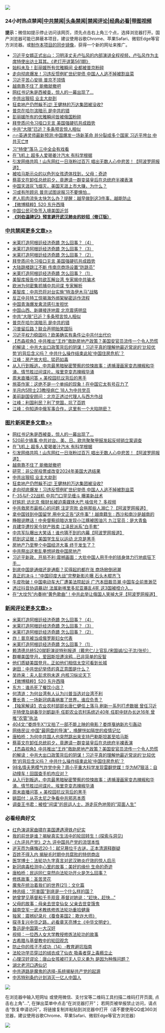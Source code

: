 ![](https://raw.githubusercontent.com/jsvpn/jsproxy/dev/64photo/fqnews-qr.jpg)

<div id="tt">
<h3>24小时热点禁闻|<a href="#%E4%B8%AD%E5%85%B1%E7%A6%81%E9%97%BB%E6%9B%B4%E5%A4%9A%E6%96%87%E7%AB%A0">中共禁闻</a>|<a href="#%E5%9B%BE%E7%89%87%E6%96%B0%E9%97%BB%E6%9B%B4%E5%A4%9A%E6%96%87%E7%AB%A0">头条禁闻</a>|<a href="#%E6%96%B0%E9%97%BB%E8%AF%84%E8%AE%BA%E6%9B%B4%E5%A4%9A%E6%96%87%E7%AB%A0">禁闻评论|<a href="#%E5%BF%85%E7%9C%8B%E7%BB%8F%E5%85%B8%E5%A5%BD%E6%96%87">经典必看</a>|<a href="https://9290254.xyz/3" target="_blank">带图视频</a></h3>
<div><b>提示：</b>微信如提示停止访问该网页，须先点击右上角三个点，选择浏览器打开。国产浏览器可能已屏蔽本项目，建议使用谷歌Chrome、苹果Safari、微软Edge等官方浏览器。或<a href="%E5%88%B6%E4%BD%9Cgit%E7%A6%81%E9%97%BB%E9%95%9C%E5%83%8F.md">制作本项目的同步镜像</a>，获得一个新的网址来推广。</div>
<ul>

<li><a href="/sohnews/20240519/2038551.md">习近平女婿正式出山：习明泽丈夫卢弘风的内部演讲全程视频，卢弘风作为主席特使出访土耳其。《老灯开讲第561期》</a></li>
<li><a href="/comments/20240519/2038537.md">始料未及！彭丽媛所有优雅瞬间 全都被普京粉碎</a></li>
<li><a href="/topimagenews/20240519/2038521.md">走向彻底爆发！习违反惯例旷世纪举债 中国人人逃不掉被割韭菜</a></li>
<li><a href="/cbnews/20240519/2038522.md">习近平苦心安排 普京不领情</a></li>
<li><a href="/topimagenews/20240519/2038602.md">越南靠不住了 能撤就撤吧</a></li>
<li><a href="/topimagenews/20240519/2038727.md">网红书记朱是西被查，惊人的一幕出现了…</a></li>
<li><a href="/topimagenews/20240519/2038562.md">中共出狠招 业主大劫到</a></li>
<li><a href="/topimagenews/20240519/2038535.md">狂卖地产仍然躲不过! 王健林的万达集团被没收?</a></li>
<li><a href="/cbnews/20240519/2038648.md">普京在哈尔滨暗示 是中共的错</a></li>
<li><a href="/ssgc/20240519/2038695.md">彭丽媛所有的优雅瞬间皆被俄国粉碎</a></li>
<li><a href="/cbnews/20240519/2038755.md">拜登质问令习哑口无言 美国强硬抗共成趋势</a></li>
<li><a href="/cbnews/20240519/2038649.md">中共“大限”已近？多条预言惊人相似</a></li>
<li><a href="/sohnews/20240519/2038704.md">🔥🔥英通灵师最新预测:中国爆发一场新革命 并分裂成多个国家 习近平垮台 中共灭亡❗❗</a></li>
<li><a href="/ssgc/20240519/2038785.md">习“特使”落马 三中全会有戏看</a></li>
<li><a href="/topimagenews/20240519/2038628.md">在飞机上 超多人爱喝姜汁汽水 有科学根据</a></li>
<li><a href="/topimagenews/20240519/2038603.md">引发网络共鸣！山东网红一日涨粉过百万 唱出无数人心中悲苦！【阿波罗网报道】</a></li>
<li><a href="/cnnews/20240519/2038742.md">被哈马斯示众的以色列女孩遗体找到，父母：奇迹</a></li>
<li><a href="/comments/20240519/2038607.md">蔡英文在卸任总统前夕，竟邀请一群变装皇后在总统府半裸表演</a></li>
<li><a href="/cnnews/20240519/2038524.md">中国天涯灰飞烟灭，美国天涯上市大赚，为什么？</a></li>
<li><a href="/cbnews/20240519/2038536.md">习或有所顾忌 普京试图说服习不要惧怕…</a></li>
<li><a href="/health/20240519/2038705.md">老人肌肉流失太快怎么办？提醒：越早做到这3件事，越能防止</a></li>
<li><a href="/comments/20240519/2038633.md">【微博精粹】520 东升西降</a></li>
<li><a href="/worldnews/20240519/2038655.md">中国公民可免签入境美国近邻</a></li>
<li><b><a href="/comments/20200207/1272816.md" target="_blank">《刘伯温碑记》预言避开武汉肺炎的妙招（修订版）</a></b></li>
</ul>
</div>

<div class="catlist">
<h3><a href="/cbnews/" target="_blank">中共禁闻</a><span><a href="/cbnews/" target="_blank" rel="nofollow">更多文章>></a></span></h3>
<ul>
<li><a href="/comments/20240520/2038836.md" target="_blank">米莱打造阿根廷经济奇蹟 怎么回事？（4）</a></li>
<li><a href="/comments/20240520/2038821.md" target="_blank">米莱打造阿根廷经济奇蹟 怎么回事？（3）</a></li>
<li><a href="/comments/20240519/2038781.md" target="_blank">米莱打造阿根廷经济奇蹟 怎么回事？（2）</a></li>
<li><a href="/cbnews/20240519/2038755.md" target="_blank">拜登质问令习哑口无言 美国强硬抗共成趋势</a></li>
<li><a href="/cbnews/20240519/2038754.md" target="_blank">大陆跳楼跳江不断 传南京商场设置“防跳员”</a></li>
<li><a href="/comments/20240519/2038744.md" target="_blank">米莱打造阿根廷经济奇蹟 怎么回事？（1）</a></li>
<li><a href="/cbnews/20240519/2038687.md" target="_blank">美智库报告中共欲瓦解台湾 专家揭中共骗术</a></li>
<li><a href="/cbnews/20240519/2038686.md" target="_blank">欧洲为何密集抓捕中共间谍 专家解析</a></li>
<li><a href="/cbnews/20240519/2038685.md" target="_blank">美智库：中共恐将对台实施“特洛伊木马”战略</a></li>
<li><a href="/cbnews/20240519/2038665.md" target="_blank">反正中共特工惊揭海外绑架秘密运作流程</a></li>
<li><a href="/cbnews/20240519/2038664.md" target="_blank">中国青海爆发禽流感引发担忧</a></li>
<li><a href="/cbnews/20240519/2038663.md" target="_blank">中国山西、新疆接连地震 北京震感明显</a></li>
<li><a href="/cbnews/20240519/2038649.md" target="_blank">中共“大限”已近？多条预言惊人相似</a></li>
<li><a href="/cbnews/20240519/2038648.md" target="_blank">普京在哈尔滨暗示 是中共的错</a></li>
<li><a href="/cbnews/20240519/2038647.md" target="_blank">习普留后路？联合声明贻笑国际</a></li>
<li><a href="/cbnews/20240519/2038604.md" target="_blank">习近平权力稳固吗？欧美确实有条件让中共付出代价</a></li>
<li><a href="/comments/20240519/2038601.md" target="_blank">【杰森视角】中共推出“王炸”救助房地产政策？美国安官员流传一个令人恐慌的解读：中共大出口政策背后的阴谋！习近平真的理解他最近常说的‘比较优势’的背后含义吗？  中共什么操作结束此轮‘中国住房危机’？</a></li>
<li><a href="/cbnews/20240519/2038599.md" target="_blank">江峰：房产放大招，猛药如毒</a></li>
<li><a href="/comments/20240519/2038588.md" target="_blank">从入行到叛逃，中共最黑暗秘密警察的惊悚故事：诱捕漫画家变态辣椒和华涌，情节胜过间谍片。埃里克变态辣椒华涌</a></li>
<li><a href="/comments/20240519/2038587.md" target="_blank">周末直播问答 + 美校园抗议背后的黑手</a></li>
<li><a href="/cbnews/20240519/2038580.md" target="_blank">旅英作家：这绝不是一个单纯的现象！在中国它太有号召力了</a></li>
<li><a href="/cbnews/20240519/2038579.md" target="_blank">半月内5院士23教授病亡 18人为中共党员</a></li>
<li><a href="/cbnews/20240519/2038578.md" target="_blank">美前副国安顾问：北京正透过代理人与西方作战</a></li>
<li><a href="/cbnews/20240519/2038577.md" target="_blank">江峰：利国利民？利了党国，坑了百姓</a></li>
<li><a href="/cbnews/20240519/2038561.md" target="_blank">江峰：你知道中俄军事合作，这里有一个大陷阱麽？</a></li>

</ul>
</div>
<div class="catlist">
<h3><a href="/topimagenews/" target="_blank">图片新闻</a><span><a href="/topimagenews/" target="_blank" rel="nofollow">更多文章>></a></span></h3>
<ul>
<li><a href="/topimagenews/20240519/2038727.md" target="_blank">网红书记朱是西被查，惊人的一幕出现了…</a></li>
<li><a href="/topimagenews/20240519/2038726.md" target="_blank">520前夕搞事 中共对台、美、日、欧共聚聚甲醛发起反倾销立案调查</a></li>
<li><a href="/topimagenews/20240519/2038628.md" target="_blank">在飞机上 超多人爱喝姜汁汽水 有科学根据</a></li>
<li><a href="/topimagenews/20240519/2038603.md" target="_blank">引发网络共鸣！山东网红一日涨粉过百万 唱出无数人心中悲苦！【阿波罗网报道】</a></li>
<li><a href="/topimagenews/20240519/2038602.md" target="_blank">越南靠不住了 能撤就撤吧</a></li>
<li><a href="/topimagenews/20240519/2038563.md" target="_blank">研究：非公民投票或改变2024年美国大选结果</a></li>
<li><a href="/topimagenews/20240519/2038562.md" target="_blank">中共出狠招 业主大劫到</a></li>
<li><a href="/topimagenews/20240519/2038535.md" target="_blank">狂卖地产仍然躲不过! 王健林的万达集团被没收?</a></li>
<li><a href="/topimagenews/20240519/2038521.md" target="_blank">走向彻底爆发！习违反惯例旷世纪举债 中国人人逃不掉被割韭菜</a></li>
<li><a href="/topimagenews/20240518/2038422.md" target="_blank">F-35与F-22战机 中共门口罕见缠斗 曝美新战术</a></li>
<li><a href="/topimagenews/20240518/2038409.md" target="_blank">好尴尬 访北京 俄财长被迫乘媒体大巴 啥信号？ 多视频</a></li>
<li><a href="/topimagenews/20240518/2038408.md" target="_blank">中共救房市最核心的问题 注定完败 会拖那些人溺亡？【阿波罗网报道】</a></li>
<li><a href="/topimagenews/20240518/2038376.md" target="_blank">拿中国钱到中国留学 用中文正告“这件事”！越南籍生 : 西沙和南沙是越南的</a></li>
<li><a href="/topimagenews/20240518/2038375.md" target="_blank">睁眼说瞎话！中央督察组暗访发现小江豚被困油污 九江官员：是大青鱼</a></li>
<li><a href="/topimagenews/20240518/2038374.md" target="_blank">肖建华遭抄家今财产贱卖 江泽民派系“白手套”</a></li>
<li><a href="/topimagenews/20240518/2038357.md" target="_blank">中共军队曝出大笑话！谁也猜不到的内幕【阿波罗网报道】</a></li>
<li><a href="/topimagenews/20240518/2038231.md" target="_blank">抓到这证据！美国学生反以运动 北京是黑手</a></li>
<li><a href="/topimagenews/20240518/2038204.md" target="_blank">房地产乃至整个中国经济大事 终于发生了？</a></li>
<li><a href="/topimagenews/20240518/2038177.md" target="_blank">中共祭出这套乱拳想拯救中国房地产</a></li>
<li><a href="/topimagenews/20240518/2038158.md" target="_blank">习近平新政，开局不利;震撼画面：大批中国人用手中的钱身体力行地疯狂下手…</a></li>
<li><a href="/topimagenews/20240517/2038054.md" target="_blank">到底中国是通缩还是通膨？买得起的都在涨 商场掀倒闭潮</a></li>
<li><a href="/topimagenews/20240517/2038021.md" target="_blank">真正的决斗！“中国印度大战”完整新影片曝 石头木棍齐飞</a></li>
<li><a href="/topimagenews/20240517/2038020.md" target="_blank">牛皮吹破！中国电动车大厂遭美法院起诉 广汽本田裁员潮 中国车企前景渺茫</a></li>
<li><a href="/topimagenews/20240517/2037976.md" target="_blank">透过抖音协调暴动! 法属新喀里多尼亚暴乱4死 这3国被控介入…</a></li>
<li><a href="/topimagenews/20240517/2037891.md" target="_blank">在“大坟包”内奏响“黄色歌曲”！中共此举让俄国人笑掉大牙【阿波罗网报道】</a></li>

</ul>
</div>
<div class="catlist">
<h3><a href="/comments/" target="_blank">新闻评论</a><span><a href="/comments/" target="_blank" rel="nofollow">更多文章>></a></span></h3>
<ul>
<li><a href="/comments/20240520/2038836.md" target="_blank">米莱打造阿根廷经济奇蹟 怎么回事？（4）</a></li>
<li><a href="/comments/20240520/2038821.md" target="_blank">米莱打造阿根廷经济奇蹟 怎么回事？（3）</a></li>
<li><a href="/comments/20240519/2038781.md" target="_blank">米莱打造阿根廷经济奇蹟 怎么回事？（2）</a></li>
<li><a href="/comments/20240519/2038771.md" target="_blank">炸！普京被当成俄罗斯妇女代表</a></li>
<li><a href="/comments/20240519/2038744.md" target="_blank">米莱打造阿根廷经济奇蹟 怎么回事？（1）</a></li>
<li><a href="/comments/20240519/2038701.md" target="_blank">赖清德总统520就职演说特别报道（戴忠仁/上官乱/宋国诚/公子沈/张伦）</a></li>
<li><a href="/comments/20240519/2038673.md" target="_blank">群嘲美国登月，爱因斯坦遭涂鸦…已非简单的反智</a></li>
<li><a href="/comments/20240519/2038672.md" target="_blank">他们质疑美国登月，正如他们相信太空可看到长城</a></li>
<li><a href="/comments/20240519/2038671.md" target="_blank">谢田：中共世纪举债的真正意图是什么？</a></li>
<li><a href="/comments/20240519/2038670.md" target="_blank">吴祚来：夫人彭求抱未遂 内核习纵论天下</a></li>
<li><a href="/comments/20240519/2038633.md" target="_blank">【微博精粹】520 东升西降</a></li>
<li><a href="/comments/20240519/2038632.md" target="_blank">东方：谁杀死了餐饮小店？</a></li>
<li><a href="/comments/20240519/2038631.md" target="_blank">何清涟：为何台湾有人认为川普当选对台湾不利</a></li>
<li><a href="/comments/20240519/2038630.md" target="_blank">曹长青：一场新冠病毒祸害了世界，谁应负责？</a></li>
<li><a href="/comments/20240519/2038624.md" target="_blank">【独家解读】农业农村部部长唐仁健任上落马 刷新一系列打虎数据 曾任习近平特使及胡春华刘鹤副手 任职农业农村系统近40年 任职中财办长达16年 曾推“农管”执法</a></li>
<li><a href="/comments/20240519/2038610.md" target="_blank">404文:“娄烨牛X”!又拍了一部不能上映的电影？娄烨戛纳新片引轰动</a></li>
<li><a href="/comments/20240519/2038609.md" target="_blank">网络民议:中国“最网盘的导演”，唤醒恍如隔世的疫情记忆</a></li>
<li><a href="/comments/20240519/2038608.md" target="_blank">唐柏桥：为何中共国人也突然跳出来支持巴勒斯坦甚至哈马斯</a></li>
<li><a href="/comments/20240519/2038607.md" target="_blank">蔡英文在卸任总统前夕，竟邀请一群变装皇后在总统府半裸表演</a></li>
<li><a href="/comments/20240519/2038601.md" target="_blank">【杰森视角】中共推出“王炸”救助房地产政策？美国安官员流传一个令人恐慌的解读：中共大出口政策背后的阴谋！习近平真的理解他最近常说的‘比较优势’的背后含义吗？  中共什么操作结束此轮‘中国住房危机’？</a></li>
<li><a href="/comments/20240519/2038600.md" target="_blank">98名情夫男模气炸党中央？周小平重大科学发现雷翻党媒！华为M7狠活：自动撞车！回国查手机咋应对？</a></li>
<li><a href="/comments/20240519/2038588.md" target="_blank">从入行到叛逃，中共最黑暗秘密警察的惊悚故事：诱捕漫画家变态辣椒和华涌，情节胜过间谍片。埃里克变态辣椒华涌</a></li>
<li><a href="/comments/20240519/2038587.md" target="_blank">周末直播问答 + 美校园抗议背后的黑手</a></li>
<li><a href="/comments/20240519/2038584.md" target="_blank">姚囯付：从芬太尼之争看中共邪恶本质</a></li>
<li><a href="/comments/20240519/2038583.md" target="_blank">调查王书君：被控“间谍”的民运人士，游走灰色地带的“双面人生”</a></li>

</ul>
</div>

<div class="catlist">
<h3>必看经典好文</h3>
<ul>
<li><a href="/lishi/20140517/664349.md" target="_blank">红色演讲家曲啸在美国遭遇滑铁卢纪实</a></li>
<li><a href="/comments/20200715/1359453.md" target="_blank">我的前世是谁？揭秘真实生活中的轮回转生！(探索与洞见)</a></li>
<li><a href="/bookonline/20131116/201045.md" target="_blank">《九评共产党》之九 评中国共产党的流氓本性</a></li>
<li><a href="/tculture/20190304/1091076.md" target="_blank">逆天而为痛悔迟20-1：弑兄篡位千古谜，正本清源释群疑</a></li>
<li><a href="/lifebaike/20200711/1358994.md" target="_blank">百姓不得入内 揭秘毛时期中共腐败的特供商店</a></li>
<li><a href="/comments/20200820/1382989.md" target="_blank">医学博士：法轮功九字真言对武汉肺炎疗效的惊人启示</a></li>
<li><a href="/cbnews/20210421/1530674.md" target="_blank">新冠病毒检测中心里的故事：美好的缘份 生命的奇迹</a></li>
<li><a href="/comments/20240318/2014289.md" target="_blank">唐柏桥：民运同仁突然向法轮功开火是怎么回事？</a></li>
<li><a href="/comments/20220522/1736049.md" target="_blank">修炼故事：圣苦灵花</a></li>
<li><a href="/comments/20180802/980476.md" target="_blank">魔鬼在统治着我们的世界(21)：文化篇</a></li>
<li><a href="/comments/20211016/1639471.md" target="_blank">神总结：“厉害国”到底是一个什么样的国？</a></li>
<li><a href="/cnnews/20210420/1529760.md" target="_blank">她曾梦见基督和千手观音 基督对她说：“赶快，赶快…”</a></li>
<li><a href="/cbnews/20210507/1541162.md" target="_blank">父母的故事：母亲去世变仙女 父亲去世变饿鬼</a></li>
<li><a href="/comments/20190807/1170993.md" target="_blank">越南空军一武术教练修炼法轮功重拾健康</a></li>
<li><a href="/taiwannews/20210119/1470761.md" target="_blank">独家：震撼纪录片《蚕食美国2：欺诈大师》</a></li>
<li><a href="/comments/20220808/1768773.md" target="_blank">探寻复兴中华之路，必看章天亮博士《中华文明史》</a></li>
<li><a href="/cnnews/20210213/1486568.md" target="_blank">鲁迅是中国第一大汉奸</a></li>
<li><a href="/comments/20220529/1739017.md" target="_blank">视频：一位西人女大学教授修炼法轮功的故事</a></li>
<li><a href="/comments/20220503/1727847.md" target="_blank">古希腊与基督教中的轮回观念</a></li>
<li><a href="/comments/20231003/1941694.md" target="_blank">防止你的孩子不成功（14）-教育避坑指南</a></li>
<li><a href="/comments/20210317/1506773.md" target="_blank">法轮功学员穿过的绒衣成了仙衣 吸毒者穿上毒瘾立止</a></li>
<li><a href="/comments/20220614/1745276.md" target="_blank">心理汉奸谬论：唐山女孩被打无人见义勇为 是因为种族问题？</a></li>
<li><a href="/comments/20240116/1984226.md" target="_blank">湖北老河口遇仙记</a></li>
<li><a href="/comments/20181209/1044543.md" target="_blank">中共道路是魔鬼的选择-系统揭秘共产党的起源</a></li>
<li><a href="/comments/20220920/1786910.md" target="_blank">中苏特别条约计划消灭一亿人中国人</a></li>

</ul>
</div>

![](https://raw.githubusercontent.com/jsvpn/jsproxy/dev/64photo/fqnews-qr.jpg)

在浏览器中输入短网址 或使用微信、支付宝等二维码工具扫描二维码打开页面, 点击右上角"...", 在弹出菜单中点击“在浏览器打开”； 若网页被举报禁止访问，请点击“恢复申请访问”，将链接复制并粘贴到浏览器中打开（请不要使用QQ或360浏览器，建议使用谷歌Chrome、苹果Safari、微软Edge等官方浏览器）

![](https://raw.githubusercontent.com/jsvpn/jsproxy/dev/64photo/wx.jpg)